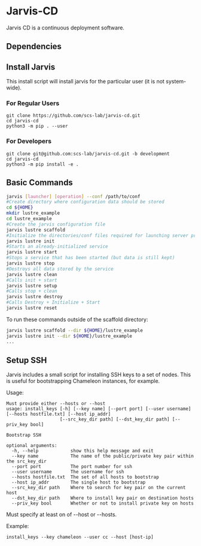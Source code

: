 # Jarvis-CD

Jarvis CD is a continuous deployment software.

## Dependencies

## Install Jarvis

This install script will install jarvis for the particular user
(it is not system-wide).

### For Regular Users
```{bash}
git clone https://github.com/scs-lab/jarvis-cd.git
cd jarvis-cd
python3 -m pip . --user
```

### For Developers

```{bash}
git clone git@github.com:scs-lab/jarvis-cd.git -b development
cd jarvis-cd
python3 -m pip install -e .
```

## Basic Commands

```bash
jarvis [launcher] [operation] --conf /path/to/conf
#Create directory where configuration data should be stored
cd ${HOME}
mkdir lustre_example
cd lustre_example
#Create the jarvis configuration file
jarvis lustre scaffold
#Initialize the directories/conf files required for launching server processes
jarvis lustre init
#Starts an already-initialized service
jarvis lustre start
#Stops a service that has been started (but data is still kept)
jarvis lustre stop
#Destroys all data stored by the service
jarvis lustre clean
#Calls init + start
jarvis lustre setup
#Calls stop + clean
jarvis lustre destroy
#Calls Destroy + Initialize + Start
jarvis lustre reset
```

To run these commands outside of the scaffold directory:
```bash
jarvis lustre scaffold --dir ${HOME}/lustre_example
jarvis lustre init --dir ${HOME}/lustre_example
...
```

## Setup SSH

Jarvis includes a small script for installing SSH keys to a set of nodes.
This is useful for bootstrapping Chameleon instances, for example.

Usage:
```
Must provide either --hosts or --host
usage: install_keys [-h] [--key name] [--port port] [--user username] [--hosts hostfile.txt] [--host ip_addr]
                    [--src_key_dir path] [--dst_key_dir path] [--priv_key bool]

Bootstrap SSH

optional arguments:
  -h, --help            show this help message and exit
  --key name            The name of the public/private key pair within the src_key_dir
  --port port           The port number for ssh
  --user username       The username for ssh
  --hosts hostfile.txt  The set of all hosts to bootstrap
  --host ip_addr        The single host to bootstrap
  --src_key_dir path    Where to search for key pair on the current host
  --dst_key_dir path    Where to install key pair on destination hosts
  --priv_key bool       Whether or not to install private key on hosts
```
Must specify at least on of --host or --hosts.

Example:
```
install_keys --key chameleon --user cc --host [host-ip]
```